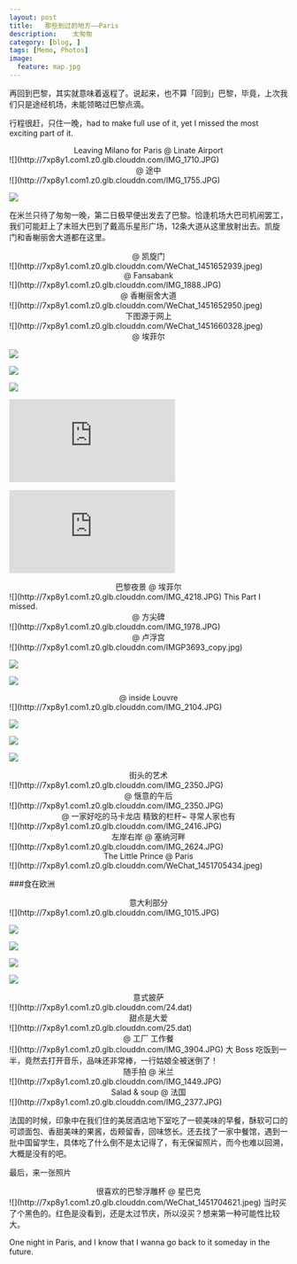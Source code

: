 ```yaml
---
layout: post  
title:   那些到过的地方——Paris
description:    太匆匆
category: [blog, ]  
tags: [Memo, Photos]  
image:
  feature: map.jpg
---
```


再回到巴黎，其实就意味着返程了。说起来，也不算「回到」巴黎，毕竟，上次我们只是途经机场，未能领略过巴黎点滴。

行程很赶，只住一晚，had to make full use of it, yet I missed the most exciting part of it.

<center> Leaving Milano for Paris @ Linate Airport </center>
![](http://7xp8y1.com1.z0.glb.clouddn.com/IMG_1710.JPG)

<center> @ 途中 </center>
![](http://7xp8y1.com1.z0.glb.clouddn.com/IMG_1755.JPG)

![](http://7xp8y1.com1.z0.glb.clouddn.com/IMG_1780.JPG)


在米兰只待了匆匆一晚，第二日极早便出发去了巴黎。恰逢机场大巴司机闹罢工，我们可能赶上了末班大巴到了戴高乐星形广场，12条大道从这里放射出去。凯旋门和香榭丽舍大道都在这里。

<center> @ 凯旋门 </center> 
![](http://7xp8y1.com1.z0.glb.clouddn.com/WeChat_1451652939.jpeg)

<center> @ Fansabank </center> 
![](http://7xp8y1.com1.z0.glb.clouddn.com/IMG_1888.JPG)

<center> @ 香榭丽舍大道 </center> 
![](http://7xp8y1.com1.z0.glb.clouddn.com/WeChat_1451652950.jpeg)

<center> 下图源于网上 </center> 
![](http://7xp8y1.com1.z0.glb.clouddn.com/WeChat_1451660328.jpeg)

<center> @ 埃菲尔 </center> 

![](http://7xp8y1.com1.z0.glb.clouddn.com/IMG_4238.JPG)

![](http://7xp8y1.com1.z0.glb.clouddn.com/IMG_4214.JPG)

![](http://7xp8y1.com1.z0.glb.clouddn.com/IMG_5315.JPG)

![](http://7xp8y1.com1.z0.glb.clouddn.com/3.dat)

![](http://7xp8y1.com1.z0.glb.clouddn.com/2.dat)

<center> 巴黎夜景 @ 埃菲尔 </center>
![](http://7xp8y1.com1.z0.glb.clouddn.com/IMG_4218.JPG)
This Part I missed.

<center> @ 方尖碑 </center>
![](http://7xp8y1.com1.z0.glb.clouddn.com/IMG_1978.JPG)

<center> @ 卢浮宫 </center> 
![](http://7xp8y1.com1.z0.glb.clouddn.com/IMGP3693_copy.jpg)

![](http://7xp8y1.com1.z0.glb.clouddn.com/IMGP3725.JPG)

![](http://7xp8y1.com1.z0.glb.clouddn.com/IMG_2075.JPG)

<center> @ inside Louvre </center>
![](http://7xp8y1.com1.z0.glb.clouddn.com/IMG_2104.JPG)

![](http://7xp8y1.com1.z0.glb.clouddn.com/IMG_2229.JPG)

![](http://7xp8y1.com1.z0.glb.clouddn.com/IMG_2292.JPG)

![](http://7xp8y1.com1.z0.glb.clouddn.com/WeChat_1451705423.jpeg)

<center> 街头的艺术 </center>
![](http://7xp8y1.com1.z0.glb.clouddn.com/IMG_2350.JPG)

<center> @ 惬意的午后 </center>
![](http://7xp8y1.com1.z0.glb.clouddn.com/IMG_2350.JPG)

<center> @ 一家好吃的马卡龙店 精致的栏杆~ 寻常人家也有 </center>
![](http://7xp8y1.com1.z0.glb.clouddn.com/IMG_2416.JPG)

<center> 左岸右岸 @ 塞纳河畔 </center>
![](http://7xp8y1.com1.z0.glb.clouddn.com/IMG_2624.JPG)

<center> The Little Prince @ Paris </center>
![](http://7xp8y1.com1.z0.glb.clouddn.com/WeChat_1451705434.jpeg)

###食在欧洲
<center> 意大利部分 </center>
![](http://7xp8y1.com1.z0.glb.clouddn.com/IMG_1015.JPG)

![](http://7xp8y1.com1.z0.glb.clouddn.com/WeChat_1451652943.jpeg)

![](http://7xp8y1.com1.z0.glb.clouddn.com/WeChat_1451652944.jpeg)

![](http://7xp8y1.com1.z0.glb.clouddn.com/WeChat_1451652945.jpeg)

![](http://7xp8y1.com1.z0.glb.clouddn.com/WeChat_1451652946.jpeg)

<center> 意式披萨 </center>
![](http://7xp8y1.com1.z0.glb.clouddn.com/24.dat)

<center> 甜点是大爱 </center>
![](http://7xp8y1.com1.z0.glb.clouddn.com/25.dat)

<center> @ 工厂 工作餐</center>
![](http://7xp8y1.com1.z0.glb.clouddn.com/IMG_3904.JPG)
大 Boss 吃饭到一半，竟然去打开音乐，品味还非常棒，一行姑娘全被迷倒了！
<center> 随手拍 @ 米兰</center>
![](http://7xp8y1.com1.z0.glb.clouddn.com/IMG_1449.JPG)

<center> Salad & soup @ 法国 </center>
![](http://7xp8y1.com1.z0.glb.clouddn.com/IMG_2377.JPG)

法国的时候，印象中在我们住的美居酒店地下室吃了一顿美味的早餐，酥软可口的可颂面包、香甜美味的果酱，齿颊留香，回味悠长。还去找了一家中餐馆，遇到一批中国留学生，具体吃了什么倒不是太记得了，有无保留照片，而今也难以回溯，大概是没有的吧。

最后，来一张照片
<center> 很喜欢的巴黎浮雕杯 @ 星巴克 </center>
![](http://7xp8y1.com1.z0.glb.clouddn.com/WeChat_1451704621.jpeg)
当时买了个黑色的。红色是没看到，还是太过节庆，所以没买？想来第一种可能性比较大。

One night in Paris, and I know that I wanna go back to it someday in the future. 
